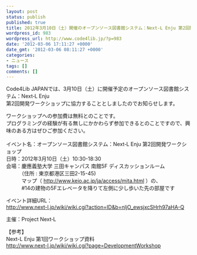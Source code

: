 ```yaml
---
layout: post
status: publish
published: true
title: 2012年3月10日（土）開催のオープンソース図書館システム：Next‐L Enju 第2回開発ワークショップにCode4Lib JAPANが協力します。
wordpress_id: 983
wordpress_url: http://www.code4lib.jp/?p=983
date: '2012-03-06 17:11:27 +0000'
date_gmt: '2012-03-06 08:11:27 +0000'
categories:
- ニュース
tags: []
comments: []
---
```

<p>Code4Lib JAPANでは、3月10日（土）に開催予定のオープンソース図書館システム：Next‐L Enju<br />
第2回開発ワークショップに協力することとしましたのでお知らせします。</p>
<p>ワークショップへの参加費は無料とのことです。<br />
プログラミングの経験が有る無しにかかわらず参加できるとのことですので、興味のある方はぜひご参加ください。<br />
<!--more--><br />
イベント名：オープンソース図書館システム：Next‐L Enju 第2回開発ワークショップ<br />
日時：2012年3月10日（土）10:30-18:30<br />
会場：慶應義塾大学 三田キャンパス 南館5F ディスカッションルーム<br />
　　　（住所 : 東京都港区三田2-15-45)<br />
　　　マップ（ <a href="http://www.keio.ac.jp/ja/access/mita.html" target="_blank">http://www.keio.ac.jp/ja/access/mita.html</a> ）の、<br />
　　　#14の建物の5Fエレベータを降りて左側に少し歩いた先の部屋です</p>
<p>イベント詳細URL：<br />
<a href="http://www.next-l.jp/wiki/wiki.cgi?action=ID&b=nljO_ewsjxcSHrh97aHA-Q" target="_blank">http://www.next-l.jp/wiki/wiki.cgi?action=ID&b=nljO_ewsjxcSHrh97aHA-Q<br />
</a></p>
<p>主催：Project Next‐L</p>
<p>【参考】<br />
Next-L Enju 第1回ワークショップ資料<br />
<a href="http://www.next-l.jp/wiki/wiki.cgi?page=DevelopmentWorkshop" target="_blank">http://www.next-l.jp/wiki/wiki.cgi?page=DevelopmentWorkshop</a></p>
